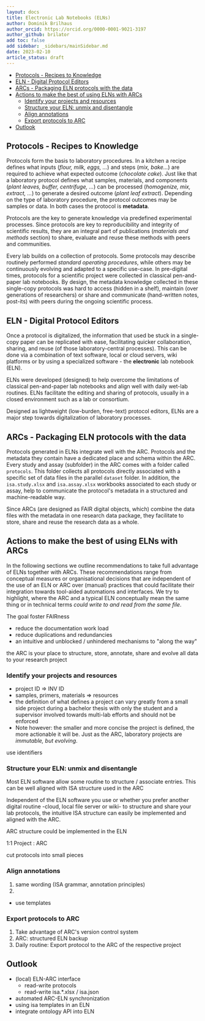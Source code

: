 ```yaml
---
layout: docs
title: Electronic Lab Notebooks (ELNs)
author: Dominik Brilhaus
author_orcid: https://orcid.org/0000-0001-9021-3197
author_github: brilator
add toc: false
add sidebar: _sidebars/mainSidebar.md
date: 2023-02-10
article_status: draft
---
```


- [Protocols - Recipes to Knowledge](#protocols---recipes-to-knowledge)
- [ELN - Digital Protocol Editors](#eln---digital-protocol-editors)
- [ARCs - Packaging ELN protocols with the data](#arcs---packaging-eln-protocols-with-the-data)
- [Actions to make the best of using ELNs with ARCs](#actions-to-make-the-best-of-using-elns-with-arcs)
  - [Identify your projects and resources](#identify-your-projects-and-resources)
  - [Structure your ELN: unmix and disentangle](#structure-your-eln-unmix-and-disentangle)
  - [Align annotations](#align-annotations)
  - [Export protocols to ARC](#export-protocols-to-arc)
- [Outlook](#outlook)

## Protocols - Recipes to Knowledge

Protocols form the basis to laboratory procedures. In a kitchen a recipe defines what inputs (*flour, milk, eggs, ...*) and steps (*mix, bake...*) are required to achieve what expected outcome (*chocolate cake*). Just like that a laboratory protocol defines what samples, materials, and components (*plant leaves, buffer, centrifuge, ...*) can be processed (*homogenize, mix, extract, ...*) to generate a desired outcome (*plant leaf extract*). Depending on the type of laboratory procedure, the protocol outcomes may be samples or data. In both cases the protocol is **metadata**.

Protocols are the key to generate knowledge via predefined experimental processes. Since protocols are key to reproducibility and integrity of scientific results, they are an integral part of publications (*materials and methods* section) to share, evaluate and reuse these methods with peers and communities.

Every lab builds on a collection of protocols. Some protocols may describe routinely performed *standard operating procedures*, while others may be continuously evolving and adapted to a specific use-case. In pre-digital times, protocols for a scientific project were collected in classical pen-and-paper lab notebooks. By design, the metadata knowledge collected in these single-copy protocols was hard to access (hidden in a shelf), maintain (over generations of researchers) or share and communicate (hand-written notes, post-its) with peers during the ongoing scientific process. <!-- (unless published) -->

## ELN - Digital Protocol Editors

Once a protocol is digitalized, the information that used be stuck in a single-copy paper can be replicated with ease, facilitating quicker collaboration, sharing, and reuse (of those laboratory-central processes). This can be done via a combination of text software, local or cloud servers, wiki platforms or by using a specialized software - the **electronic** lab notebook (ELN).

ELNs were developed (designed) to help overcome the limitations of classical pen-and-paper lab notebooks and align well with daily wet-lab routines. ELNs facilitate the editing and sharing of protocols, usually in a closed environment such as a lab or consortium.

Designed as lightweight (low-burden, free-text) protocol editors, ELNs are a major step towards digitalization of laboratory processes.

## ARCs - Packaging ELN protocols with the data

Protocols generated in ELNs integrate well with the ARC. Protocols and the metadata they contain have a dedicated place and schema within the ARC. Every study and assay (subfolder) in the ARC comes with a folder called `protocols`. This folder collects all protocols directly associated with a specific set of data files in the parallel `dataset` folder. In addition, the `isa.study.xlsx` and `isa.assay.xlsx` workbooks associated to each study or assay, help to communicate the protocol's metadata in a structured and machine-readable way.

Since ARCs (are designed as FAIR digital objects, which) combine the data files with the metadata in one research data package, they facilitate to store, share and reuse the research data as a whole. <!-- rather than just the protocol // just the data without metadata  -->

## Actions to make the best of using ELNs with ARCs

In the following sections we outline recommendations to take full advantage of ELNs together with ARCs. These recommendations range from conceptual measures or organisational decisions that are independent of the use of an ELN or ARC over (manual) practices that could facilitate their integration towards tool-aided automations and interfaces.
We try to highlight, where the ARC and a typical ELN conceptually mean the same thing or in technical terms *could write to and read from the same file*.

The goal foster FAIRness

- reduce the documentation work load
- reduce duplications and redundancies
- an intuitive and unblocked / unhindered mechanisms to "along the way"


<!-- integration (Using an ELN with your ARC) -->
<!-- you can take to make pave the way towards ELN-ARC integration (Using an ELN with your ARC) -->


the ARC is your place to structure, store, annotate, share and evolve all data to your research project


### Identify your projects and resources

- project ID => INV ID
- samples, primers, materials => resources
- the definition of what defines a project can vary greatly from a small side project during a bachelor thesis with only the student and a supervisor involved towards multi-lab efforts and should not be enforced
- Note however: the smaller and more concise the project is defined, the more actionable it will be. Just as the ARC, laboratory projects are *immutable, but evolving*. 

use identifiers

### Structure your ELN: unmix and disentangle

Most ELN software allow some routine to structure / associate entries.
This can be well aligned with ISA structure used in the ARC

Independent of the ELN software you use or whether you prefer another digital routine -cloud, local file server or wiki- to structure and share your lab protocols, the intuitive ISA structure can easily be implemented and aligned with the ARC.

ARC structure could be implemented in the ELN

1:1 Project : ARC

cut protocols into small pieces

### Align annotations

1. same wording (ISA grammar, annotation principles)
2. 
- use templates

### Export protocols to ARC

1. Take advantage of ARC's version control system
2. ARC: structured ELN backup
3. Daily routine: Export protocol to the ARC of the respective project

## Outlook

- (local) ELN-ARC interface
  - read-write protocols
  - read-write isa.*.xlsx / isa.json
- automated ARC-ELN synchronization
- using isa templates in an ELN
- integrate ontology API into ELN




<!-- 

Notes



1. Protocols: basis to lab procedures
2. Key to knowledge of a biological laboratory
3. Protocols = Metadata

4. Key to reproducibility and as such to a FAIR scientific process
  - mixed types of protocols
  - some routine, some continuously evolving
  - some protocols form the base to very central experiments and assays
  - Protocols are an integral part of publications (*materials and methods* section). Methods are shared with peers 
1. classical pen-and-paper lab note book
   1. metadata knowledge stuck in a single copy
   2. hard to access (hidden in a shelf)
   3. hard to maintain (over generations of researchers)
   4. hard to communicate adaptations (stickers, post-its, hand-written notes) -->

<!-- 

In protocols we document exactly how a planned lab process was followed for a dedicated set of samples.
While a well established method for RNA extraction may state that "between 20 and 30 mg" of a ground leaf shall be used as the starting material, we would denote that RNA was extracted from exactly "23.6 mg" of leaf material for one identifiable sample.
While the method may generally recommend five technical replicates, the protocol would associate the five replicates with information 


Definitions:

Method: how an experiment could be done (compare: recipe for baking a cake)
Protocol: how an experiment was done (used this type of flour, baked for 45 instead of 40 minutes)


the fact that the digitalized form of what used to be on **one** paper can now be replicated with ease facilitates quicker collaboration, sharing, and reuse of those central entities at least within 





Tools to edit and share protocols 

With the purpose of protocol editors 

1. the closed lab context
2. the exchange on laboratory protocols
3. ELNs d



- good tool to digitalize your protocols
- good protocol editor
- allows free / flexible editing of protocols
- sharing protocols with close surrounding / your lab
  - easy to reuse
- time stamping



<!-- Where is the bridge between ELNs and ARCs? (ELNs = Protocols = Metadata) -->